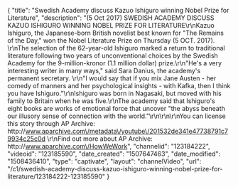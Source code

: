 {
    "title": "Swedish Academy discuss Kazuo Ishiguro winning Nobel Prize for Literature",
    "description": "(5 Oct 2017) SWEDISH ACADEMY DISCUSS KAZUO ISHIGURO WINNING NOBEL PRIZE FOR LITERATURE\r\nKazuo Ishiguro, the Japanese-born British novelist best known for \"The Remains of the Day,\" won the Nobel Literature Prize on Thursday (5 OCT. 2017).     \r\nThe selection of the 62-year-old Ishiguro marked a return to traditional literature following two years of unconventional choices by the Swedish Academy for the 9-million-kronor (1.1 million dollar) prize.\r\n\"He's a very interesting writer in many ways,\" said Sara Danius, the academy's permanent secretary. \r\n\"I would say that if you mix Jane Austen - her comedy of manners and her psychological insights - with Kafka, then I think you have Ishiguro.\"\r\nIshiguro was born in Nagasaki, but moved with his family to Britain when he was five.\r\nThe academy said that Ishiguro's eight books are works of emotional force that uncover \"the abyss beneath our illusory sense of connection with the world.\"\r\n\r\n\r\nYou can license this story through AP Archive: http:\/\/www.aparchive.com\/metadata\/youtube\/201532de341e47738791c79934c25c0d \r\nFind out more about AP Archive: http:\/\/www.aparchive.com\/HowWeWork",
    "channelid": "123184222",
    "videoid": "123185590",
    "date_created": "1507647463",
    "date_modified": "1508436410",
    "type": "captivate",
    "layout": "channelVideo",
    "url": "\/c1\/swedish-academy-discuss-kazuo-ishiguro-winning-nobel-prize-for-literature\/123184222-123185590"
}